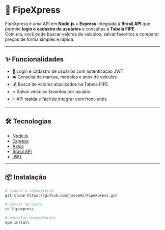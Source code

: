 # 🚗 FipeXpress

FipeXpress é uma API em **Node.js + Express** integrada à **Brasil API** que permite **login e cadastro de usuários** e consultas à **Tabela FIPE**.  
Com ela, você pode buscar valores de veículos, salvar favoritos e comparar preços de forma simples e rápida.

---

## ✨ Funcionalidades
- 🔐 Login e cadastro de usuários com autenticação JWT  
- 🚘 Consulta de marcas, modelos e anos de veículos  
- 💰 Busca de valores atualizados na Tabela FIPE  
- ⭐ Salvar veículos favoritos por usuário  
- ⚡ API rápida e fácil de integrar com front-ends  

---

## 🛠 Tecnologias
- [Node.js](https://nodejs.org/)  
- [Express](https://expressjs.com/)  
- [Axios](https://axios-http.com/)  
- [Brasil API](https://brasilapi.com.br/)  
- [JWT](https://jwt.io/)  

---

## 📦 Instalação
```bash
# clonar o repositório
git clone https://github.com/jaooads/FipeXpress.git

# entrar na pasta
cd fipexpress

# instalar dependências
npm install
